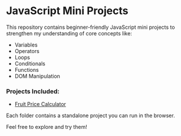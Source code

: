 # JavaScript Mini Projects

This repository contains beginner-friendly JavaScript mini projects to strengthen my understanding of core concepts like:

- Variables
- Operators
- Loops
- Conditionals
- Functions
- DOM Manipulation

### Projects Included:

- [Fruit Price Calculator](./fruit-price-calculator)

Each folder contains a standalone project you can run in the browser.

Feel free to explore and try them!
